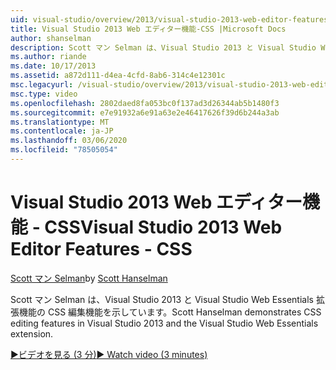 ```yaml
---
uid: visual-studio/overview/2013/visual-studio-2013-web-editor-features-css
title: Visual Studio 2013 Web エディター機能-CSS |Microsoft Docs
author: shanselman
description: Scott マン Selman は、Visual Studio 2013 と Visual Studio Web Essentials 拡張機能の CSS 編集機能を示しています。
ms.author: riande
ms.date: 10/17/2013
ms.assetid: a872d111-d4ea-4cfd-8ab6-314c4e12301c
msc.legacyurl: /visual-studio/overview/2013/visual-studio-2013-web-editor-features-css
msc.type: video
ms.openlocfilehash: 2802daed8fa053bc0f137ad3d26344ab5b1480f3
ms.sourcegitcommit: e7e91932a6e91a63e2e46417626f39d6b244a3ab
ms.translationtype: MT
ms.contentlocale: ja-JP
ms.lasthandoff: 03/06/2020
ms.locfileid: "78505054"
---
```

# <a name="visual-studio-2013-web-editor-features---css"></a><span data-ttu-id="e5bbd-103">Visual Studio 2013 Web エディター機能 - CSS</span><span class="sxs-lookup"><span data-stu-id="e5bbd-103">Visual Studio 2013 Web Editor Features - CSS</span></span>

<span data-ttu-id="e5bbd-104">[Scott マン Selman](https://github.com/shanselman)</span><span class="sxs-lookup"><span data-stu-id="e5bbd-104">by [Scott Hanselman](https://github.com/shanselman)</span></span>

<span data-ttu-id="e5bbd-105">Scott マン Selman は、Visual Studio 2013 と Visual Studio Web Essentials 拡張機能の CSS 編集機能を示しています。</span><span class="sxs-lookup"><span data-stu-id="e5bbd-105">Scott Hanselman demonstrates CSS editing features in Visual Studio 2013 and the Visual Studio Web Essentials extension.</span></span>

[<span data-ttu-id="e5bbd-106">&#9654;ビデオを見る (3 分)</span><span class="sxs-lookup"><span data-stu-id="e5bbd-106">&#9654; Watch video (3 minutes)</span></span>](https://channel9.msdn.com/Blogs/ASP-NET-Site-Videos/visual-studio-2013-web-editor-features-css)
